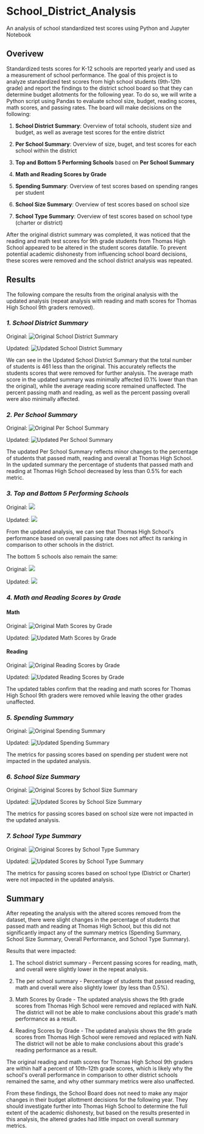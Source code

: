 # School_District_Analysis
An analysis of school standardized test scores using Python and Jupyter Notebook

## Overivew
Standardized tests scores for K-12 schools are reported yearly and used as a measurement of school performance. The goal of this project is to analyze standardized test scores from high school students (9th-12th grade) and report the findings to the district school board so that they can determine budget allotments for the following year. To do so, we will write a Python script using Pandas to evaluate school size, budget, reading scores, math scores, and passing rates. The board will make decisions on the following: 

   1. **School District Summary**: Overview of total schools, student size and budget, as well as average test scores for the entire district

   2. **Per School Summary**: Overview of size, buget, and test scores for each school within the district
    
   3. **Top and Bottom 5 Performing Schools** based on **Per School Summary**
    
   4. **Math and Reading Scores by Grade**
    
   5. **Spending Summary**: Overview of test scores based on spending ranges per student
    
   6. **School Size Summary**: Overview of test scores based on school size
        
   7. **School Type Summary**: Overview of test scores based on school type (charter or district)
    

After the original district summary was completed, it was noticed that the reading and math test scores for 9th grade students from Thomas High School appeared to be altered in the student scores datafile. To prevent potential academic dishonesty from influencing school board decisions, these scores were removed and the school district analysis was repeated.


## Results
The following compare the results from the original analysis with the updated analysis (repeat analysis with reading and math scores for Thomas High School 9th graders removed).


### *1. School District Summary*
   Original:
   ![Original School District Summary](Resources/images/original_district_summary.png)
    
   Updated:
   ![Updated School District Summary](Resources/images/new_district_summary.png)
    
   We can see in the Updated School District Summary that the total number of students is 461 less than the original. This accurately reflects the students scores that were removed for further analysis. The average math score in the updated summary was minimally affected (0.1% lower than than the original), while the average reading score remained unaffected. The percent passing math and reading, as well as the percent passing overall were also minimally affected. 
    

### *2. Per School Summary*
   Original:
   ![Original Per School Summary](Resources/images/original_per_school_summary.png)
    
   Updated:
   ![Updated Per School Summary](Resources/images/new_per_school_summary.png)
    
   The updated Per School Summary reflects minor changes to the percentage of students that passed math, reading and overall at Thomas High School. In the updated summary the percentage of students that passed math and reading at Thomas High School decreased by less than 0.5% for each metric. 


### *3. Top and Bottom 5 Performing Schools*
   Original:
   ![](Resources/images/original_top_schools_summary.png)
    
   Updated: 
   ![](Resources/images/new_top_schools_summary.png)
    
   From the updated analysis, we can see that Thomas High School's performance based on overall passing rate does not affect its ranking in comparison to other schools in the district. 
    
    
   The bottom 5 schools also remain the same:
   
   Original:
   ![](Resources/images/original_bottom_schools_summary.png)
    
   Updated: 
   ![](Resources/images/new_bottom_scores_summary.png)
    

### *4. Math and Reading Scores by Grade*

#### Math
   Original:
   ![Original Math Scores by Grade](Resources/images/original_math_scores_by_grade.png)
   
   Updated:
   ![Updated Math Scores by Grade](Resources/images/new_math_scores_by_grade.png)
    
    
#### Reading
   Original:
   ![Original Reading Scores by Grade](Resources/images/original_reading_scores_by_grade.png)
    
   Updated:
   ![Updated Reading Scores by Grade](Resources/images/new_reading_scores_by_grade.png)
    
   The updated tables confirm that the reading and math scores for Thomas High School 9th graders were removed while leaving the other grades unaffected. 
    

### *5. Spending Summary*
   Original:
   ![Original Spending Summary](Resources/images/original_spending_summary.png)
    
   Updated:
   ![Updated Spending Summary](Resources/images/new_spending_summary.png)
    
   The metrics for passing scores based on spending per student were not impacted in the updated analysis.


### *6. School Size Summary*
   Original:
   ![Original Scores by School Size Summary](Resources/images/original_size_summary.png)
    
   Updated:
   ![Updated Scores by School Size Summary](Resources/images/new_size_summary.png)
    
   The metrics for passing scores based on school size were not impacted in the updated analysis.
    

### *7. School Type Summary*
   Original:
   ![Original Scores by School Type Summary](Resources/images/original_type_summary.png)
    
   Updated:
   ![Updated Scores by School Type Summary](Resources/images/new_type_summary.png)
    
   The metrics for passing scores based on school type (District or Charter) were not impacted in the updated analysis.


## Summary
After repeating the analysis with the altered scores removed from the dataset, there were slight changes in the percentage of students that passed math and reading at Thomas High School, but this did not significantly impact any of the summary metrics (Spending Summary, School Size Summary, Overall Performance, and School Type Summary). 

Results that were impacted:

   1. The school district summary - Percent passing scores for reading, math, and overall were slightly lower in the repeat analysis.
    
   2. The per school summary - Percentage of students that passed reading, math and overall were also slightly lower (by less than 0.5%).
    
   3. Math Scores by Grade - The updated analysis shows the 9th grade scores from Thomas High School were removed and replaced with NaN. The district will not be able to make conclusions about this grade's math performance as a result.
    
   4. Reading Scores by Grade - The updated analysis shows the 9th grade scores from Thomas High School were removed and replaced with NaN. The district will not be able to make conclusions about this grade's reading performance as a result.


The original reading and math scores for Thomas High School 9th graders are within half a percent of 10th-12th grade scores, which is likely why the school's overall performance in comparison to other district schools remained the same, and why other summary metrics were also unaffected. 

From these findings, the School Board does not need to make any major changes in their budget allottment decisions for the following year. They should investigate further into Thomas High School to determine the full extent of the academic dishonesty, but based on the results presented in this analysis, the altered grades had little impact on overall summary metrics. 
